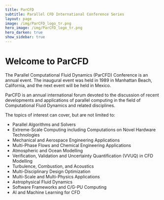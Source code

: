 ```yaml
---
title: ParCFD
subtitle: Parallel CFD International Conference Series
layout: page
image: /img/ParCFD_logo_tr.png
hero_image: /img/ParCFD_logo_tr.png
hero_darken: true
show_sidebar: true
---
```


# Welcome to ParCFD

The Parallel Computational Fluid Dynamics (ParCFD) Conference is an annual event. The inaugural event was held in 1989 in Manhattan Beach, California, and the next event will be held in Mexico.

ParCFD is an annual international forum devoted to the discussion of recent developments and applications of parallel computing in the field of Computational Fluid Dynamics and related disciplines. 

The topics of interest can cover, but are not limited to:

* Parallel Algorithms and Solvers
* Extreme-Scale Computing including Computations on Novel Hardware Technologies
* Mechanical and Aerospace Engineering Applications
* Multi-Phase Flows and Chemical Engineering Applications
* Atmospheric and Ocean Modelling
* Verification, Validation and Uncertainty Quantification (VVUQ) in CFD Modelling
* Turbulence, Combustion, and Acoustics
* Multi-Disciplinary Design Optimization
* Multi-Scale and Multi-Physics Applications
* Astrophysical Fluid Dynamics
* Software Frameworks and C/G-PU Computing
* AI and Machine Learning for CFD
